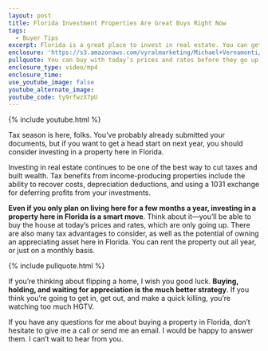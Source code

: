 ```yaml
---
layout: post
title: Florida Investment Properties Are Great Buys Right Now
tags:
  - Buyer Tips
excerpt: Florida is a great place to invest in real estate. You can get an investment property and vacation home all in one.
enclosure: 'https://s3.amazonaws.com/vyralmarketing/Michael+Vernamonti/Gulf+Coast+Real+Estate+Cutting+Taxes.mp4'
pullquote: You can buy with today’s prices and rates before they go up further.
enclosure_type: video/mp4
enclosure_time:
use_youtube_image: false
youtube_alternate_image:
youtube_code: ty9rfwzX7pU
---
```



{% include youtube.html %}

Tax season is here, folks. You’ve probably already submitted your documents, but if you want to get a head start on next year, you should consider investing in a property here in Florida.&nbsp;

Investing in real estate continues to be one of the best way to cut taxes and built wealth. Tax benefits from income-producing properties include the ability to recover costs, depreciation deductions, and using a 1031 exchange for deferring profits from your investments.

**Even if you only plan on living here for a few months a year, investing in a property here in Florida is a smart move**. Think about it—you’ll be able to buy the house at today’s prices and rates, which are only going up. There are also many tax advantages to consider, as well as the potential of owning an appreciating asset here in Florida. You can rent the property out all year, or just on a monthly basis.

{% include pullquote.html %}

If you’re thinking about flipping a home, I wish you good luck. **Buying, holding, and waiting for appreciation is the much better strategy**. If you think you’re going to get in, get out, and make a quick killing, you’re watching too much HGTV.

If you have any questions for me about buying a property in Florida, don’t hesitate to give me a call or send me an email. I would be happy to answer them. I can’t wait to hear from you.